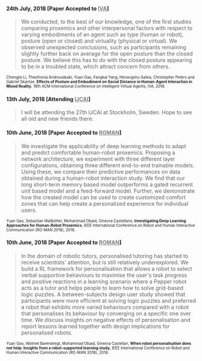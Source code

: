 <style>
a{color: grey;}
</style>
#### 24th July, 2018 [Paper Accepted to [IVA](http://iva2018.westernsydney.edu.au/)]

>We conducted, to the best of our knowledge, one of the first studies comparing proxemics and other interpersonal factors with respect to varying embodiments of an agent such as type (human or robot), posture (open or closed) and virtuality (physical or virtual). We observed unexpected conclusions, such as participants remaining slightly further back on average for the open posture than the closed posture. We believe this has to do with the closed posture appearing to be in a troubled state, which attract concern from others.

<font size="1"> Chengjie Li, Theofronia Androulakaki, Yuan Gao, Fangkai Yang, Himangshu Saikia, Christopher Peters and Gabriel Skantze. <b>Effects of Posture and Embodiment on Social Distance in Human-Agent Interaction in Mixed Reality.</b> 18th ACM International Conference on Intelligent Virtual Agents, IVA, 2018. </font>

#### 13th July, 2018 [Attending [IJCAI](https://www.ijcai-18.org/)]

>I will be attending the 27th IJCAI at Stockholm, Sweden. Hope to see all old and new friends there. 

#### 10th June, 2018 [Paper Accepted to [ROMAN](http://ro-man2018.org/)]

>We investigate the applicability of deep learning methods to adapt and predict comfortable human-robot proxemics. Proposing a network architecture, we experiment with three different layer configurations, obtaining three different end-to-end trainable models. Using these, we compare their predictive performances on data obtained during a human-robot interaction study. We find that our long short-term memory based model outperforms a gated recurrent unit based model and a feed-forward model. Further, we demonstrate how the created model can be used to create customized comfort zones that can help create a personalized experience for individual users.

<font size="1"> Yuan Gao, Sebastian Wallkötter, Mohammad Obaid, Ginevra Castellano, <b>Investigating Deep Learning Approaches for Human-Robot Proxemics</b>, IEEE International Conference on Robot and Human Interactive Communication (RO-MAN 2018), 2018.</font>

#### 10th June, 2018 [Paper Accepted to [ROMAN](http://ro-man2018.org/)]

>In the domain of robotic tutors, personalised tutoring has started to receive scientists' attention, but is still relatively underexplored.  We build a RL framework for personalisation that allows a robot to select verbal supportive behaviours to maximise the user's task progress and positive reactions in a learning scenario where a Pepper robot acts as a tutor and helps people to learn how to solve grid-based logic puzzles. A between-subjects design user study showed that participants were more efficient at solving logic puzzles and preferred a robot that exhibits more varied behaviours compared with a robot that personalises its behaviour by converging on a specific one over time. We discuss insights on negative effects of personalisation and report lessons learned together with design implications for personalised robots.

<font size="1"> Yuan Gao, Wolmet Barendregt, Mohammad Obaid, Ginevra Castellan, <b>When robot personalisation does not help: Insights from a robot-supported learning study</b>, IEEE International Conference on Robot and Human Interactive Communication (RO-MAN 2018), 2018.</font>

